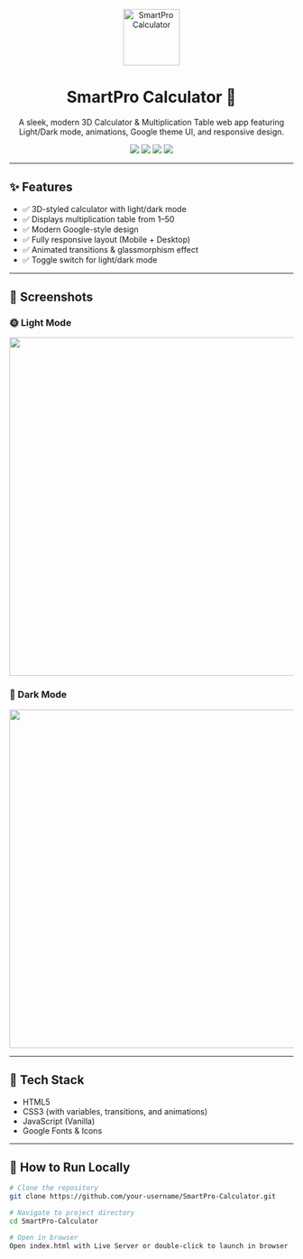 <p align="center">
  <img src="https://img.icons8.com/clouds/100/calculator.png" alt="SmartPro Calculator" width="100"/>
</p>

<h1 align="center">SmartPro Calculator 🔢</h1>

<p align="center">
  A sleek, modern 3D Calculator & Multiplication Table web app featuring Light/Dark mode, animations, Google theme UI, and responsive design.
</p>

<p align="center">
  <img src="https://img.shields.io/badge/status-live-success?style=for-the-badge&logo=github" />
  <img src="https://img.shields.io/github/languages/top/PERUGUADITHYA/SmartPro-Calculator?style=for-the-badge" />
  <img src="https://img.shields.io/github/forks/PERUGUADITHYA/SmartPro-Calculator?style=for-the-badge" />
  <img src="https://img.shields.io/github/stars/PERUGUADITHYA/SmartPro-Calculator?style=for-the-badge" />
</p>

---

## ✨ Features

- ✅ 3D-styled calculator with light/dark mode
- ✅ Displays multiplication table from 1–50
- ✅ Modern Google-style design
- ✅ Fully responsive layout (Mobile + Desktop)
- ✅ Animated transitions & glassmorphism effect
- ✅ Toggle switch for light/dark mode

---

## 📸 Screenshots

### 🌞 Light Mode
<img src="screenshots/light-mode.png" width="600"/>

### 🌙 Dark Mode
<img src="screenshots/dark-mode.png" width="600"/>

---

## 🚀 Tech Stack

- HTML5
- CSS3 (with variables, transitions, and animations)
- JavaScript (Vanilla)
- Google Fonts & Icons

---

## 🔧 How to Run Locally

```bash
# Clone the repository
git clone https://github.com/your-username/SmartPro-Calculator.git

# Navigate to project directory
cd SmartPro-Calculator

# Open in browser
Open index.html with Live Server or double-click to launch in browser
